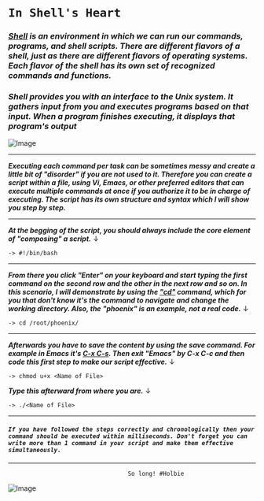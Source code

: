 # `In Shell's Heart`

### ***[Shell](https://www.tutorialspoint.com/unix/unix-what-is-shell.htm) is an environment in which we can run our commands, programs, and shell scripts. There are different flavors of a shell, just as there are different flavors of operating systems. Each flavor of the shell has its own set of recognized commands and functions.***

### ***Shell provides you with an interface to the Unix system. It gathers input from you and executes programs based on that input. When a program finishes executing, it displays that program's output*** ###

![Image](https://64.media.tumblr.com/5cae09ebfd5a9dc6558f844f76e2fa57/16f7d332cfb95b1b-a3/s1280x1920/afed90ab692086f167a48eb7fdfc8c3a3b0584d6.png)

---

***Executing each command per task can be sometimes messy and create 
a little bit of "disorder" if you are not used to it. Therefore you can create a script within a file, using Vi, Emacs, or other preferred editors that can execute multiple commands at once if you authorize it to be in charge of executing. The script has its own structure and syntax which I will show you step by step.***  

---
***At the begging of the script, you should always include the core element of "composing" a script.*** ↓  

```
-> #!/bin/bash
```
---
***From there you click "Enter" on your keyboard and start typing the first command on the second row and the other in the next row and so on. In this scenario, I will demonstrate by using the ["cd"](https://phoenixnap.com/kb/linux-cd-command) command, which for you that don't know it's the command to navigate and change the working directory. Also, the "phoenix" is an example, not a real code.*** ↓

```
-> cd /root/phoenix/
```
---
***Afterwards you have to save the content by using the save command. For example in Emacs it's [C-x C-s](https://mally.stanford.edu/~sr/computing/emacs.html). Then exit "Emacs" by C-x C-c and then code this first step to make our script effective.*** ↓

```
-> chmod u+x <Name of File>
```
***Type this afterward from where you are.*** ↓

```
-> ./<Name of File>
```
---
#### ***`If you have followed the steps correctly and chronologically then your command should be executed within milliseconds. Don't forget you can write more than 1 command in your script and make them effective simultaneously.`*** 

---

                                      So long! #Holbie
   ![Image](https://images.squarespace-cdn.com/content/v1/5a4bfe8bf09ca4228ceca3b7/1539139199598-ANH454IHZI1OKWONKRXY/logo.jpg?format=2500w)

